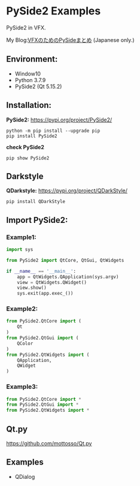 # PySide2 Examples
PySide2 in VFX.

My Blog:[VFXのためのPySideまとめ](https://yamagishi-2bit.blogspot.com/2021/09/pyside.html) (Japanese only.)

## Environment:
* Window10
* Python 3.7.9
* PySide2 (Qt 5.15.2)

## Installation:
**PySide2:** https://pypi.org/project/PySide2/
```
python -m pip install --upgrade pip
pip install PySide2
```

**check PySide2**
```
pip show PySide2
```
## Darkstyle
**QDarkstyle:** https://pypi.org/project/QDarkStyle/
```
pip install QDarkStyle
```

## Import PySide2:
### Example1:
```Python
import sys

from PySide2 import QtCore, QtGui, QtWidgets

if __name__ == '__main__':
    app = QtWidgets.QApplication(sys.argv)
    view = QtWidgets.QWidget()
    view.show()
    sys.exit(app.exec_())
```
### Example2:
```Python
from PySide2.QtCore import (
    Qt
)
from PySide2.QtGui import (
    QColor
)
from PySide2.QtWidgets import (
    QApplication,
    QWidget
)
```
### Example3:
```Python
from PySide2.QtCore import *
from PySide2.QtGui import *
from PySide2.QtWidgets import *
```

## Qt.py
https://github.com/mottosso/Qt.py

## Examples 
* QDialog
